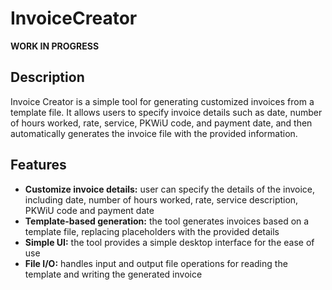# InvoiceCreator

**WORK IN PROGRESS**
 
## Description

Invoice Creator is a simple tool for generating customized invoices from a template file. It allows users to specify invoice details such as date, number of hours worked, rate, service, PKWiU code, and payment date, and then automatically generates the invoice file with the provided information.

## Features

- **Customize invoice details:** user can specify the details of the invoice, including date, number of hours worked, rate, service description, PKWiU code and payment date
- **Template-based generation:** the tool generates invoices based on a template file, replacing placeholders with the provided details
- **Simple UI:** the tool provides a simple desktop interface for the ease of use
- **File I/O:** handles input and output file operations for reading the template and writing the generated invoice
